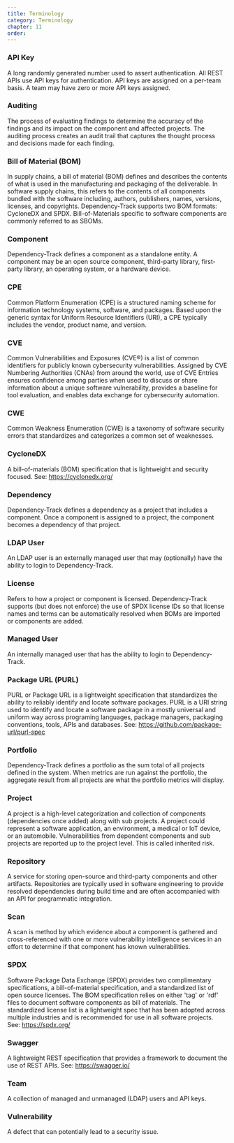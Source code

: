 ```yaml
---
title: Terminology
category: Terminology
chapter: 11
order:
---
```



### API Key
A long randomly generated number used to assert authentication. All REST APIs use API keys for authentication. API keys
are assigned on a per-team basis. A team may have zero or more API keys assigned.

### Auditing
The process of evaluating findings to determine the accuracy of the findings and its impact on the component and 
affected projects. The auditing process creates an audit trail that captures the thought process and decisions made 
for each finding.

### Bill of Material (BOM)
In supply chains, a bill of material (BOM) defines and describes the contents of what is used in the manufacturing and 
packaging of the deliverable. In software supply chains, this refers to the contents of all components bundled with the
software including, authors, publishers, names, versions, licenses, and copyrights. Dependency-Track supports two BOM 
formats: CycloneDX and SPDX. Bill-of-Materials specific to software components are commonly referred to as SBOMs.

### Component
Dependency-Track defines a component as a standalone entity. A component may be an open source component, third-party 
library, first-party library, an operating system, or a hardware device.

### CPE
Common Platform Enumeration (CPE) is a structured naming scheme for information technology systems, software, and 
packages. Based upon the generic syntax for Uniform Resource Identifiers (URI), a CPE typically includes the vendor, 
product name, and version.

### CVE
Common Vulnerabilities and Exposures (CVE&reg;) is a list of common identifiers for publicly known cybersecurity 
vulnerabilities. Assigned by CVE Numbering Authorities (CNAs) from around the world, use of CVE Entries ensures 
confidence among parties when used to discuss or share information about a unique software vulnerability, provides 
a baseline for tool evaluation, and enables data exchange for cybersecurity automation.

### CWE
Common Weakness Enumeration (CWE) is a taxonomy of software security errors that standardizes and categorizes a 
common set of weaknesses.

### CycloneDX
A bill-of-materials (BOM) specification that is lightweight and security focused.
See: <https://cyclonedx.org/>

### Dependency
Dependency-Track defines a dependency as a project that includes a component. Once a component is assigned to a 
project, the component becomes a dependency of that project.

### LDAP User
An LDAP user is an externally managed user that may (optionally) have the ability to login to Dependency-Track.

### License
Refers to how a project or component is licensed. Dependency-Track supports (but does not enforce) the use of SPDX
license IDs so that license names and terms can be automatically resolved when BOMs are imported or components are added.

### Managed User
An internally managed user that has the ability to login to Dependency-Track.

### Package URL (PURL)
PURL or Package URL is a lightweight specification that standardizes the ability to reliably identify and locate 
software packages. PURL is a URI string used to identify and locate a software package in a mostly universal and 
uniform way across programing languages, package managers, packaging conventions, tools, APIs and databases. 
See: <https://github.com/package-url/purl-spec>

### Portfolio
Dependency-Track defines a portfolio as the sum total of all projects defined in the system. When metrics are run 
against the portfolio, the aggregate result from all projects are what the portfolio metrics will display.

### Project
A project is a high-level categorization and collection of components (dependencies once added) along with sub 
projects. A project could represent a software application, an environment, a medical or IoT device, or an automobile.
Vulnerabilities from dependent components and sub projects are reported up to the project level. This is called 
inherited risk.

### Repository
A service for storing open-source and third-party components and other artifacts. Repositories are typically used in
software engineering to provide resolved dependencies during build time and are often accompanied with an API for
programmatic integration. 

### Scan
A scan is method by which evidence about a component is gathered and cross-referenced with one or more vulnerability 
intelligence services in an effort to determine if that component has known vulnerabilities.

### SPDX
Software Package Data Exchange (SPDX) provides two complimentary specifications, a bill-of-material specification, and
a standardized list of open source licenses. The BOM specification relies on either 'tag' or 'rdf' files to document
software components as bill of materials. The standardized license list is a lightweight spec that has been adopted 
across multiple industries and is recommended for use in all software projects. See: <https://spdx.org/>

### Swagger
A lightweight REST specification that provides a framework to document the use of REST APIs. 
See: <https://swagger.io/>

### Team
A collection of managed and unmanaged (LDAP) users and API keys.

### Vulnerability
A defect that can potentially lead to a security issue. 
